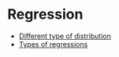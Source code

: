 # Regression
- [Different type of distribution](http://itl.nist.gov/div898/handbook/eda/section3/eda366.htm)
- [Types of regressions](http://www.datasciencecentral.com/profiles/blogs/10-types-of-regressions-which-one-to-use)
